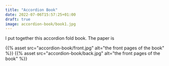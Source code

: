 ```yaml
---
title: "Accordion Book"
date: 2022-07-06T15:57:25+01:00
draft: true
image: accordion-book/book1.jpg
---
```


I put together this accordion fold book.  The paper is 

{{% asset src="accordion-book/front.jpg" alt="the front pages of the book" %}}
{{% asset src="accordion-book/back.jpg" alt="the front pages of the book" %}}
